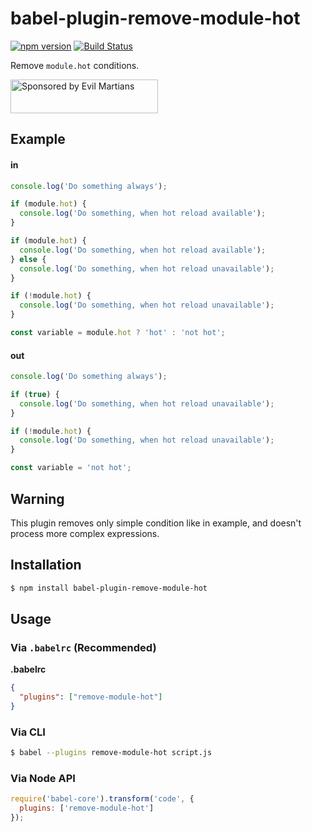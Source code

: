 # babel-plugin-remove-module-hot

  [![npm version](https://badge.fury.io/js/babel-plugin-remove-module-hot.svg)](https://badge.fury.io/js/babel-plugin-remove-module-hot)
  [![Build Status](https://travis-ci.org/demiazz/babel-plugin-remove-module-hot.svg?branch=master)](https://travis-ci.org/demiazz/babel-plugin-remove-module-hot)

Remove `module.hot` conditions.

<a href="https://evilmartians.com/?utm_source=postcss">
  <img src="https://evilmartians.com/badges/sponsored-by-evil-martians.svg"
       alt="Sponsored by Evil Martians" width="236" height="54">
</a>

## Example

#### in

```js
console.log('Do something always');

if (module.hot) {
  console.log('Do something, when hot reload available');
}

if (module.hot) {
  console.log('Do something, when hot reload available');
} else {
  console.log('Do something, when hot reload unavailable');
}

if (!module.hot) {
  console.log('Do something, when hot reload unavailable');
}

const variable = module.hot ? 'hot' : 'not hot';
```

#### out

```js
console.log('Do something always');

if (true) {
  console.log('Do something, when hot reload unavailable');
}

if (!module.hot) {
  console.log('Do something, when hot reload unavailable');
}

const variable = 'not hot';
```

## Warning

This plugin removes only simple condition like in example, and doesn't process more complex
expressions.

## Installation

```sh
$ npm install babel-plugin-remove-module-hot
```

## Usage

### Via `.babelrc` (Recommended)

**.babelrc**

```json
{
  "plugins": ["remove-module-hot"]
}
```

### Via CLI

```sh
$ babel --plugins remove-module-hot script.js
```

### Via Node API

```javascript
require('babel-core').transform('code', {
  plugins: ['remove-module-hot']
});
```
